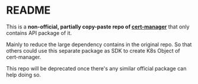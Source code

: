 # README

This is a **non-official, partially copy-paste repo of [cert-manager](https://github.com/jetstack/cert-manager)** that only contains API package of it.


Mainly to reduce the large dependency contains in the original repo. So that others could use this separate package as SDK to create K8s Object of cert-manager.


This repo will be deprecated once there's any similar official package can help doing so.
